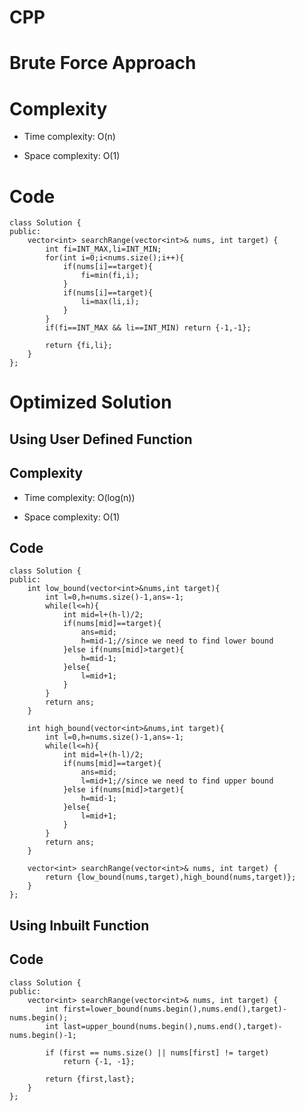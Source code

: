 # CPP
# Brute Force Approach
# Complexity
- Time complexity: O(n)
<!-- Add your time complexity here, e.g. $$O(n)$$ -->

- Space complexity: O(1)
<!-- Add your space complexity here, e.g. $$O(n)$$ -->

# Code
```
class Solution {
public:
    vector<int> searchRange(vector<int>& nums, int target) {
        int fi=INT_MAX,li=INT_MIN;
        for(int i=0;i<nums.size();i++){
            if(nums[i]==target){
                fi=min(fi,i);
            }
            if(nums[i]==target){
                li=max(li,i);
            }
        }
        if(fi==INT_MAX && li==INT_MIN) return {-1,-1};
        
        return {fi,li};
    }
};
```
# Optimized Solution
## Using User Defined Function
## Complexity
- Time complexity: O(log(n))
<!-- Add your time complexity here, e.g. $$O(n)$$ -->

- Space complexity: O(1)
<!-- Add your space complexity here, e.g. $$O(n)$$ -->

## Code
```
class Solution {
public:
    int low_bound(vector<int>&nums,int target){
        int l=0,h=nums.size()-1,ans=-1;
        while(l<=h){
            int mid=l+(h-l)/2;
            if(nums[mid]==target){
                ans=mid;
                h=mid-1;//since we need to find lower bound
            }else if(nums[mid]>target){
                h=mid-1;
            }else{
                l=mid+1;
            }
        }
        return ans;
    }

    int high_bound(vector<int>&nums,int target){
        int l=0,h=nums.size()-1,ans=-1;
        while(l<=h){
            int mid=l+(h-l)/2;
            if(nums[mid]==target){
                ans=mid;
                l=mid+1;//since we need to find upper bound
            }else if(nums[mid]>target){
                h=mid-1;
            }else{
                l=mid+1;
            }
        }
        return ans;
    }

    vector<int> searchRange(vector<int>& nums, int target) {
        return {low_bound(nums,target),high_bound(nums,target)};
    }
};
```
## Using Inbuilt Function
## Code
```
class Solution {
public:
    vector<int> searchRange(vector<int>& nums, int target) {
        int first=lower_bound(nums.begin(),nums.end(),target)-nums.begin();
        int last=upper_bound(nums.begin(),nums.end(),target)-nums.begin()-1;
    
        if (first == nums.size() || nums[first] != target)
            return {-1, -1};

        return {first,last};
    }
};
```



